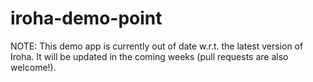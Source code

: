 # iroha-demo-point

NOTE: This demo app is currently out of date w.r.t. the latest version of Iroha. It will be updated in the coming weeks (pull requests are also welcome!).

